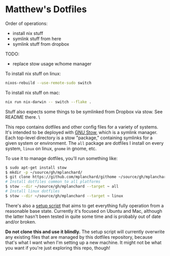 # Matthew's Dotfiles

Order of operations:

- install nix stuff
- symlink stuff from here
- symlink stuff from dropbox

TODO:
- replace stow usage w/home manager

To install nix stuff on linux:

```sh
nixos-rebuild --use-remote-sudo switch
```

To install nix stuff on mac:

```sh
nix run nix-darwin -- switch --flake .
```

Stuff also expects some things to be symlinked from Dropbox via stow. See README
there. \

This repo contains dotfiles and other config files for a variety of systems.
It's intended to be deployed with [GNU Stow], which is a symlink manager. Each
top-level directory is a stow "package," containing symlinks for a given system
or environment. The `all` package are dotfiles I install on every system,
`linux` on linux, `gnome` in gnome, etc.

To use it to manage dotfiles, you'll run something like:

```sh
$ sudo apt-get install stow
$ mkdir -p ~/source/gh/mplanchard/
$ git clone https://github.com/mplanchard/githome ~/source/gh/mplanchard/githome
# Install dotfiles common to all platforms
$ stow --dir ~/source/gh/mplanchard --target ~ all
# Install linux dotfiles
$ stow --dir ~/source/gh/mplanchard --target ~ linux
```

There's also a [setup script] that aims to get everything fully operation from a
reasonable base state. Currently it's focused on Ubuntu and Mac, although the
latter hasn't been tested in quite some time and is probably out of date and/or
broken.

**Do not clone this and use it blindly.** The setup script will currently
overwrite any existing files that are managed by this dotfiles repository,
because that's what I want when I'm setting up a new machine. It might not be
what you want if you're just exploring this repo, though!

[gnu stow]: https://www.gnu.org/software/stow/
[setup script]: ./scripts/setup.sh
